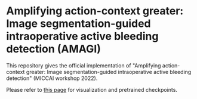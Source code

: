 # Amplifying action-context greater: Image segmentation-guided intraoperative active bleeding detection (AMAGI) 

This repository gives the official implementation of "Amplifying action-context greater: Image segmentation-guided intraoperative active bleeding detection" (MICCAI workshop 2022).

Please refer to [this page](http://sghong977.github.io/bleeding) for visualization and pretrained checkpoints.
